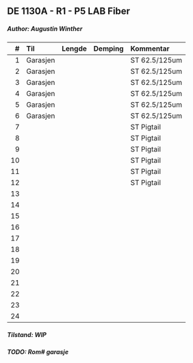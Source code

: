 ## DE 1130A - R1 - P5   LAB Fiber
##### Author: Augustin Winther

|  #  |        Til       |Lengde|Demping|  Kommentar  |
|----:|:-----------------|-----:|------:|:------------|
|    1|Garasjen          |      |       |ST 62.5/125um|
|    2|Garasjen          |      |       |ST 62.5/125um|
|    3|Garasjen          |      |       |ST 62.5/125um|
|    4|Garasjen          |      |       |ST 62.5/125um|
|    5|Garasjen          |      |       |ST 62.5/125um|
|    6|Garasjen          |      |       |ST 62.5/125um|
|    7|                  |      |       |ST Pigtail   |
|    8|                  |      |       |ST Pigtail   |
|    9|                  |      |       |ST Pigtail   |
|   10|                  |      |       |ST Pigtail   |
|   11|                  |      |       |ST Pigtail   |
|   12|                  |      |       |ST Pigtail   |
|   13|                  |      |       |             | 
|   14|                  |      |       |             |
|   15|                  |      |       |             |
|   16|                  |      |       |             |
|   17|                  |      |       |             |
|   18|                  |      |       |             |
|   19|                  |      |       |             |
|   20|                  |      |       |             |
|   21|                  |      |       |             |
|   22|                  |      |       |             |
|   23|                  |      |       |             |
|   24|                  |      |       |             |

##### Tilstand: WIP
##### TODO: Rom# garasje
